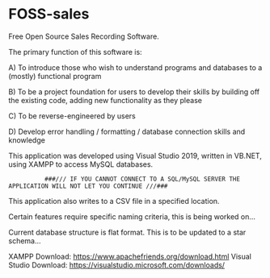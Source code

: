 # FOSS-sales
Free Open Source Sales Recording Software.

The primary function of this software is: 

   A) To introduce those who wish to understand programs and databases to a (mostly) functional program
   
   B) To be a project foundation for users to develop their skills by building off the existing code, 
      adding new functionality as they please
      
   C) To be reverse-engineered by users
   
   D) Develop error handling / formatting / database connection skills and knowledge
   
This application was developed using Visual Studio 2019, written in VB.NET, using XAMPP to access MySQL databases.

              ###/// IF YOU CANNOT CONNECT TO A SQL/MySQL SERVER THE APPLICATION WILL NOT LET YOU CONTINUE ///###

This application also writes to a CSV file in a specified location.

Certain features require specific naming criteria, this is being worked on...

Current database structure is flat format. This is to be updated to a star schema...

XAMPP Download: https://www.apachefriends.org/download.html
Visual Studio Download: https://visualstudio.microsoft.com/downloads/
